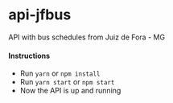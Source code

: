 # api-jfbus

API with bus schedules from Juiz de Fora - MG

#### Instructions

- Run `yarn` or `npm install`
- Run `yarn start` or `npm start`
- Now the API is up and running
